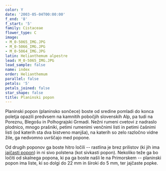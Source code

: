 ```yaml
---
color: Y
date: '2003-05-04T00:00:00'
f_end: '8'
f_start: '5'
family: Cistaceae
flower_type: C
image:
- M_0-5065_IMG.JPG
- M_0-5066_IMG.JPG
- M_0-5064_IMG.JPG
latin: Helianthemum alpestre
lead: M_0-5065_IMG.JPG
lead_sample: false
name: index
order: Helianthemum
parallel: false
petals: '5'
petals_joined: false
star_shape: false
title: Planinski popon
---
```

Planinski popon (planinsko sončece) boste od sredine pomladi do konca poletja opazili predvsem na kamnitih pobočjih slovenskih Alp, pa tudi na Poreznu, Blegošu in Polhograjski Grmadi. Nežni rumeni cvetovi z nadraslo plodnico, mnogo prašniki, petimi rumenimi venčnimi listi in petimi čašnimi listi (od katerih sta dva bistveno manjša), na katerih so zelo razločno vidne žile, ga nedvomno uvrščajo med popone.

Od drugih poponov ga boste hitro ločili -- rastlina je brez prilistov (ki jih ima [jajčasti popon](../HelianthemumOvatum(JajcastiPopon)/si_HelianthemumOvatum(JajcastiPopon).asp)) in ni sivo polstena (kot sivkasti popon). Nekoliko teže ga bo ločiti od skalnega popona, ki pa ga boste našli le na Primorskem -- planinski popon ima liste, ki so dolgi do 22 mm in široki do 5 mm, ter jajčaste popke.
